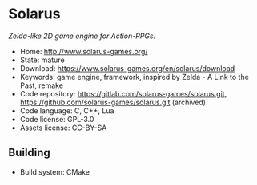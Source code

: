 # Solarus

_Zelda-like 2D game engine for Action-RPGs._

- Home: http://www.solarus-games.org/ 
- State: mature
- Download: https://www.solarus-games.org/en/solarus/download
- Keywords: game engine, framework, inspired by Zelda - A Link to the Past, remake
- Code repository: https://gitlab.com/solarus-games/solarus.git, https://github.com/solarus-games/solarus.git (archived)
- Code language: C, C++, Lua
- Code license: GPL-3.0
- Assets license: CC-BY-SA

## Building

- Build system: CMake
